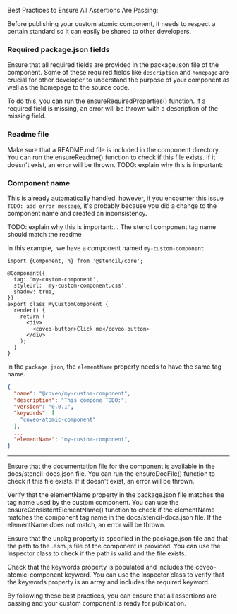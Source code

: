 Best Practices to Ensure All Assertions Are Passing:

Before publishing your custom atomic component, it needs to respect a certain standard so it can easily be shared to other developers.

### Required package.json fields

Ensure that all required fields are provided in the package.json file of the component. Some of these required fields like `description` and `homepage` are crucial for other developer to understand the purpose of your component as well as the homepage to the source code.

To do this, you can run the ensureRequiredProperties() function. If a required field is missing, an error will be thrown with a description of the missing field.

### Readme file

Make sure that a README.md file is included in the component directory. You can run the ensureReadme() function to check if this file exists. If it doesn't exist, an error will be thrown.
TODO: explain why this is important:

### Component name

This is already automatically handled. however, if you encounter this issue `TODO: add error message`, it's probably because you did a change to the component name and created an inconsistency.

TODO: explain why this is important:...
The stencil component tag name should match the readme

In this example,. we have a component named `my-custom-component`

```tsx
import {Component, h} from '@stencil/core';

@Component({
  tag: 'my-custom-component',
  styleUrl: 'my-custom-component.css',
  shadow: true,
})
export class MyCustomComponent {
  render() {
    return (
      <div>
        <coveo-button>Click me</coveo-button>
      </div>
    );
  }
}
```

in the `package.json`, the `elementName` property needs to have the same tag name.

```json
{
  "name": "@coveo/my-custom-component",
  "description": "This compone TODO:",
  "version": "0.0.1",
  "keywords": [
    "coveo-atomic-component"
  ],
  ...
  "elementName": "my-custom-component",
}
```

---

Ensure that the documentation file for the component is available in the docs/stencil-docs.json file. You can run the ensureDocFile() function to check if this file exists. If it doesn't exist, an error will be thrown.

Verify that the elementName property in the package.json file matches the tag name used by the custom component. You can use the ensureConsistentElementName() function to check if the elementName matches the component tag name in the docs/stencil-docs.json file. If the elementName does not match, an error will be thrown.

Ensure that the unpkg property is specified in the package.json file and that the path to the .esm.js file of the component is provided. You can use the Inspector class to check if the path is valid and the file exists.

Check that the keywords property is populated and includes the coveo-atomic-component keyword. You can use the Inspector class to verify that the keywords property is an array and includes the required keyword.

By following these best practices, you can ensure that all assertions are passing and your custom component is ready for publication.
